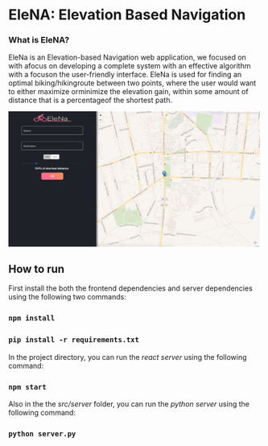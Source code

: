 # EleNA: Elevation Based Navigation

### What is EleNA?
EleNa is an Elevation-based Navigation web application, we focused on with afocus on developing a complete system with an effective algorithm with a focuson the user-friendly interface. EleNa is used for finding an optimal biking/hikingroute  between  two  points,  where  the  user  would  want  to  either  maximize  orminimize the elevation gain, within some amount of distance that is a percentageof the shortest path.

<img src="frontend.png" alt="FrontEnd UI" width="500"/>

## How to run

First install the both the frontend dependencies and server dependencies using the following two commands:

### `npm install`
### `pip install -r requirements.txt`

In the project directory, you can run the *react server* using the following command:

### `npm start`

Also in the the *src/server* folder, you can run the *python server* using the following command:

### `python server.py`
